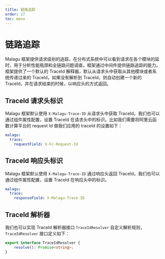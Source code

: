 ```yaml
---
title: 链路追踪
order: 27
toc: menu
---
```


# 链路追踪

Malagu 框架提供请求级别的追踪，在分布式系统中可以看到请求在各个模块的延时，用于分析性能瓶颈和全链路问题调查。框架通过中间件提供链路追踪的能力。框架提供了一个默认的 TraceId 解释器，默认从请求头中获取从其他模块或者系统传递过来的 TraceId，如果没有解析到 TraceId，则自动创建一个新的 TraceId，并在请求结束的时候，以响应头的方式返回。

## TraceId 请求头标识


Malagu 框架默认使用 `X-Malagu-Trace-ID` 从请求头中获取 TraceId。我们也可以通过组件属性配置，设置 TraceId 在请求头中的标识。比如我们需要将阿里云函数计算平台的 request Id 做我们应用的 traceId 的设置如下：
```yaml
malagu:
  trace:
    requestField: X-Fc-Request-Id
```
## TraceId 响应头标识


Malagu 框架默认使用 `X-Malagu-Trace-ID` 通过响应头返回 TraceId。我们也可以通过组件属性配置，设置 TraceId 在响应头中的标识。
```yaml
malagu:
  trace:
    responseField: X-Malagu-Trace-ID
```


## TraceId 解析器


我们也可以实现 TraceId 解析器接口 `TraceIdResolver` 自定义解析规则，`TraceIdResolver` 接口定义如下：
```typescript
export interface TraceIdResolver {
    resolve(): Promise<string>;
}
```
## 
